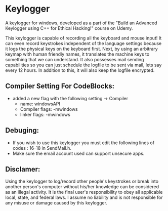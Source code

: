 # Keylogger
A keylogger for windows, developed as a part of the "Build an Advanced Keylogger using C++ for Ethical Hacking!" course on Udemy.

This keylogger is capable of recording all the keyboard and mouse input! It can even record keystrokes independent of the language settings because it logs the physical keys on the keyboard first. Next, by using an arbitrary keymap with human friendly names, it translates the machine keys to something that we can understand. It also possesses mail sending capabilities so you can just schedule the logfile to be sent via mail, lets say every 12 hours. In addition to this, it will also keep the logfile encrypted.

## Compiler Setting For CodeBlocks:
* added a new flag with the following setting -> Compiler
  * name: windowsAPI
  * Compiler flags: -mwindows
  * linker flags: -mwindows

## Debuging:
* If you wish to use this keylogger you must edit the following lines of codes : 16-18 in SendMail.h.
* Make sure the email account used can support unsecure apps.

## Disclamer:
Using the keylogger to log/record other people's keystrokes or break into another person's computer without his/her knowledge can be considered as an illegal activity. It is the final user's responsibility to obey all applicable local, state, and federal laws. I assume no liability and is not responsible for any misuse or damage caused by this keylogger.
